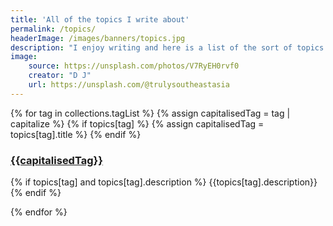```yaml
---
title: 'All of the topics I write about'
permalink: /topics/
headerImage: /images/banners/topics.jpg
description: "I enjoy writing and here is a list of the sort of topics I write about."
image:
    source: https://unsplash.com/photos/V7RyEH0rvf0
    creator: "D J"
    url: https://unsplash.com/@trulysoutheastasia
---
```


{% for tag in collections.tagList %}
{% assign capitalisedTag = tag | capitalize %}
{% if topics[tag] %}
{% assign capitalisedTag = topics[tag].title %}
{% endif %}

<h3><a href="/topics/{{tag}}/" title="{{capitalisedTag}}">{{capitalisedTag}}</a></h3>

{% if topics[tag] and topics[tag].description  %}
{{topics[tag].description}}
{% endif %}

{% endfor %}